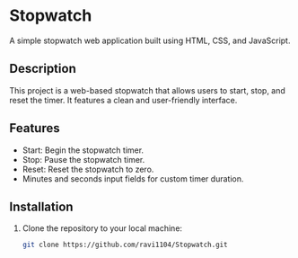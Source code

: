 # Stopwatch

A simple stopwatch web application built using HTML, CSS, and JavaScript.

## Description

This project is a web-based stopwatch that allows users to start, stop, and reset the timer. It features a clean and user-friendly interface.

## Features

- Start: Begin the stopwatch timer.
- Stop: Pause the stopwatch timer.
- Reset: Reset the stopwatch to zero.
- Minutes and seconds input fields for custom timer duration.

## Installation

1. Clone the repository to your local machine:

   ```bash
   git clone https://github.com/ravi1104/Stopwatch.git

